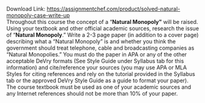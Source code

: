 Download Link: https://assignmentchef.com/product/solved-natural-monopoly-case-write-up
<br>
Throughout this course the concept of a “<strong>Natural Monopoly”</strong> will be raised.  Using your textbook and other official academic sources, research the issue of “<strong>Natural Monopoly</strong>.”  Write a 2-3 page paper (in addition to a cover page) describing what a “Natural Monopoly” is and whether you think the government should treat telephone, cable and broadcasting companies as “Natural Monopolies.” You must do the paper in APA or any of the other acceptable DeVry formats (See Style Guide under Syllabus tab for this information) and cite/reference your sources (you may use APA or MLA Styles for citing references and rely on the tutorial provided in the Syllabus tab or the approved DeVry Style Guide as a guide to format your paper). The course textbook must be used as one of your academic sources and any Internet references should not be more than 10% of your paper.